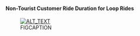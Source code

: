 #### Non-Tourist Customer Ride Duration for Loop Rides

<figure class="float-right">
  <a href="../images/Non-Tourist_Customer_Ride_Duration_fo_Loop_Rides.png" target="_blank" title="Select image to open full sized chart">
  <img src="../images/thunbnails/Non-Tourist_Customer_Ride_Duration_for_Loop_Rides.png" alt="ALT_TEXT">
  </a>
  <figcaption>
  FIGCAPTION
  </figcaption>
</figure>


<br style="clear: both;"></br>

